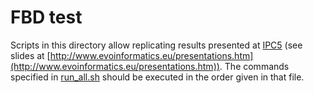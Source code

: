 # FBD test

Scripts in this directory allow replicating results presented at [IPC5](https://ipc5.sciencesconf.org) (see slides at [http://www.evoinformatics.eu/presentations.htm](http://www.evoinformatics.eu/presentations.htm)). The commands specified in [run_all.sh](src/run_all.sh) should be executed in the order given in that file.